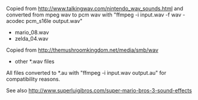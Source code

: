Copied from http://www.talkingwav.com/nintendo_wav_sounds.html
and converted from mpeg wav to pcm wav with "ffmpeg -i input.wav -f wav -acodec pcm_s16le output.wav"
 - mario_08.wav
 - zelda_04.wav

Copied from http://themushroomkingdom.net/media/smb/wav
 - other *.wav files

All files converted to *.au with "ffmpeg -i input.wav output.au" for compatibility reasons.

See also http://www.superluigibros.com/super-mario-bros-3-sound-effects
